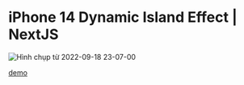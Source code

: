 # iPhone 14 Dynamic Island Effect | NextJS

![Hình chụp từ 2022-09-18 23-07-00](https://user-images.githubusercontent.com/67084195/190916776-e021eb9b-e12e-40a1-90a0-85f0a70658a7.png)


[demo](https://dynamic-island-iphone-14-clone.vercel.app/)
